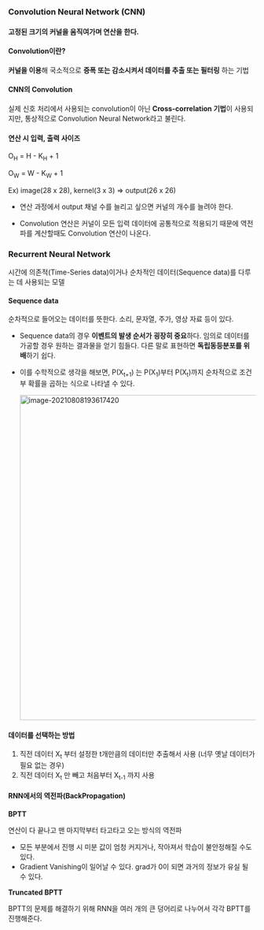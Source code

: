 ### Convolution Neural Network (CNN)

#### 고정된 크기의 커널을 움직여가며 연산을 한다.



#### Convolution이란?

**커널을 이용**해 국소적으로 **증폭 또는 감소시켜서 데이터를 추출 또는 필터링** 하는 기법



#### CNN의 Convolution

실제 신호 처리에서 사용되는 convolution이 아닌 **Cross-correlation 기법**이 사용되지만, 통상적으로 Convolution Neural Network라고 불린다.



#### 연산 시 입력, 출력 사이즈

O<sub>H</sub> = H - K<sub>H</sub> + 1

O<sub>W</sub> = W - K<sub>W</sub> + 1



Ex) image(28 x 28), kernel(3 x 3) => output(26 x 26)



* 연산 과정에서 output 채널 수를 늘리고 싶으면 커널의 개수를 늘려야 한다.

* Convolution 연산은 커널이 모든 입력 데이터에 공통적으로 적용되기 때문에 역전파를 계산할때도 Convolution 연산이 나온다.



### Recurrent Neural Network

시간에 의존적(Time-Series data)이거나 순차적인 데이터(Sequence data)를 다루는 데 사용되는 모델



#### Sequence data

순차적으로 들어오는 데이터를 뜻한다. 소리, 문자열, 주가, 영상 자료 등이 있다.

* Sequence data의 경우 **이벤트의 발생 순서가 굉장히 중요**하다. 임의로 데이터를 가공할 경우 원하는 결과물을 얻기 힘들다. 다른 말로 표현하면 **독립동등분포를 위배**하기 쉽다.

* 이를 수학적으로 생각을 해보면, P(X<sub>t+1</sub>) 는 P(X<sub>1</sub>)부터 P(X<sub>t</sub>)까지 순차적으로 조건부 확률을 곱하는 식으로 나타낼 수 있다.

  <img width="660" alt="image-20210808193617420" src="https://user-images.githubusercontent.com/88299729/130345360-38f56922-2a6b-41e1-add2-074c5d4878d5.png">



#### 데이터를 선택하는 방법

1. 직전 데이터 X<sub>t</sub> 부터 설정한 t개만큼의 데이터만 추출해서 사용 (너무 옛날 데이터가 필요 없는 경우)
2. 직전 데이터 X<sub>t</sub> 만 빼고 처음부터 X<sub>t-1</sub> 까지 사용



#### RNN에서의 역전파(BackPropagation)



**BPTT** 

 연산이 다 끝나고 맨 마지막부터 타고타고 오는 방식의 역전파

* 모든 부분에서 진행 시 미분 값이 엄청 커지거나, 작아져서 학습이 불안정해질 수도 있다.
* Gradient Vanishing이 일어날 수 있다. grad가 0이 되면 과거의 정보가 유실 될 수 있다.



**Truncated BPTT**

BPTT의 문제를 해결하기 위해 RNN을 여러 개의 큰 덩어리로 나누어서 각각 BPTT를 진행해준다.